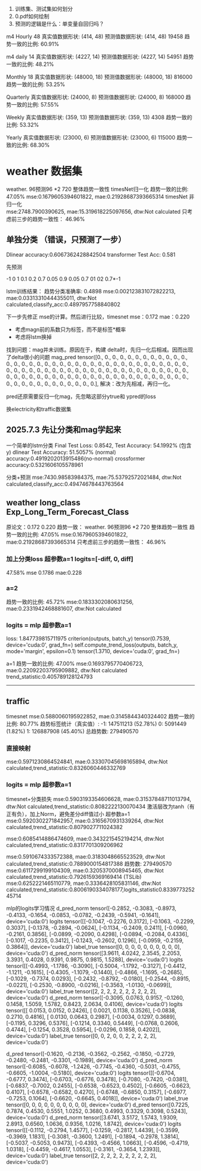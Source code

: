 1. 训练集、测试集如何划分
2. 0.pdf如何绘制
3. 预测的逻辑是什么：单变量自回归吗？


m4 Hourly 48
真实值数据形状: (414, 48)
预测值数据形状: (414, 48)
19458
趋势一致的比例: 60.91%

m4 daily 14
真实值数据形状: (4227, 14)
预测值数据形状: (4227, 14)
54951
趋势一致的比例: 48.21%

Monthly  18
真实值数据形状: (48000, 18)
预测值数据形状: (48000, 18)
816000
趋势一致的比例: 53.25%

Quarterly
真实值数据形状: (24000, 8)
预测值数据形状: (24000, 8)
168000
趋势一致的比例: 57.55%

Weekly
真实值数据形状: (359, 13)
预测值数据形状: (359, 13)
4308
趋势一致的比例: 53.32%

Yearly
真实值数据形状: (23000, 6)
预测值数据形状: (23000, 6)
115000
趋势一致的比例: 68.30%

# weather 数据集
weather.  96预测96 *2 720  整体趋势一致性  timesNet归一化
趋势一致的比例: 47.05%
mse:0.1679605394601822, mae:0.21928687393665314
timesNet 非归一化  
mse:2748.7900390625, mae:15.319618225097656, dtw:Not calculated
只考虑前三步的趋势一致性： 46.96%


## 单独分类 （错误，只预测了一步）
Dlinear accuracy:0.6067362428842504
transformer  Test Acc: 0.581

先预测  

-1 0 1
0.1 0.2 0.7
0.05 0.9 0.05
0.7 01 02
0.7*-1

lstm训练结果：
趋势分类准确率: 0.4898
mse:0.002123831072822213, mae:0.03313310444355011, dtw:Not calculated,classify_acc:0.4897957758840802

下一步先修正 mse的计算。然后进行比较，timesnet mse：0.172   mae：0.220
+ 考虑magn前的系数只为标签，而不是标签*概率
+ 考虑将lstm换掉

找到问题：mag并未训练。原因在于，构建 delta时，先归一化后相减。因而出现了delta很小的问题
mag_pred tensor([0., 0., 0., 0., 0., 0., 0., 0., 0., 0., 0., 0., 0., 0., 0., 0., 0., 0., 0., 0., 0., 0., 0., 0.,
        0., 0., 0., 0., 0., 0., 0., 0., 0., 0., 0., 0., 0., 0., 0., 0., 0., 0., 0., 0., 0., 0., 0., 0.,
        0., 0., 0., 0., 0., 0., 0., 0., 0., 0., 0., 0., 0., 0., 0., 0., 0., 0., 0., 0., 0., 0., 0., 0.,
        0., 0., 0., 0., 0., 0., 0., 0., 0., 0., 0., 0., 0., 0., 0., 0., 0., 0., 0., 0., 0., 0., 0., 0.],
解决：改为先相减，再归一化。

pred还原需要反归一化mag，先忽略这部分ytrue和 ypred的loss

换electricity和traffic数据集

## 2025.7.3 先让分类和mag学起来


一个简单的lstm分类  Final Test Loss: 0.8542, Test Accuracy: 54.1992% (包含y)
dlinear  Test Accuracy: 51.5057% (normal)     accuracy:0.4919202013915486(no-normal)
crossformer accuracy:0.5321606105578961


分类+预测  mse:7430.98583984375, mae:75.53792572021484, dtw:Not calculated,classify_acc:0.49474678443763564


## weather long_class  Exp_Long_Term_Forecast_Class
原论文：0.172 0.220  趋势一致：
weather.  96预测96 *2 720  整体趋势一致性 
趋势一致的比例: 47.05%
mse:0.1679605394601822, mae:0.21928687393665314
只考虑前三步的趋势一致性： 46.96%
### 加上分类loss  超参数a=1  logits=[-diff,  0, diff]
47.58%    mse 0.1786   mae:0.228 
### a=2
趋势一致的比例: 45.72%  mse:0.1833302080631256, mae:0.2331942468881607, dtw:Not calculated  

### logits = mlp   超参数a=1
loss: 1.847739815711975
criterion(outputs, batch_y) tensor(0.7539, device='cuda:0', grad_fn=<MseLossBackward>)
self.compute_trend_loss(outputs, batch_y, mode='margin', epsilon=0.1) tensor(1.3710, device='cuda:0', grad_fn=<NllLossBackward>)

a=1
趋势一致的比例: 47.00%
mse:0.1693795770406723, mae:0.22092203795909882, dtw:Not calculated  trend_statistic:0.405789128124793

---------------------------------
## traffic
timesnet
mse:0.5880060195922852, mae:0.3145844340324402   趋势一致的比例: 80.77%
趋势标签统计（真实值）:
  -1: 147511213 (52.78%)
  0: 5091449 (1.82%)
  1: 126887908 (45.40%)
总趋势数: 279490570
### 直接映射
mse:0.5971230864524841, mae:0.33307045698165894, dtw:Not calculated,trend_statistic:0.8326060446332769
### logits = mlp   超参数a=1
timesnet+分类损失
mse:0.5903193354606628, mae:0.31537848711013794, dtw:Not calculated,trend_statistic:0.8082222130070434
激活层改为tanh（有正有负），加上Norm，避免差分diff值过小 超参数a=1
mse:0.5920302271842957, mae:0.3165670931339264, dtw:Not calculated,trend_statistic:0.8079027711024382

mse:0.6085414886474609, mae:0.3432215452194214, dtw:Not calculated,trend_statistic:0.8317701309206962

mse:0.5910674333572388, mae:0.3183048665523529, dtw:Not calculated,trend_statistic:0.7889000154817388
趋势数: 279490570
mse:0.6117299199104309, mae:0.3205370008945465, dtw:Not calculated,trend_statistic:0.7926159369169414
(TSLib) 
mse:0.6252221465110779, mae:0.3336428105831146, dtw:Not calculated,trend_statistic:0.8006190334078177,logits_statistic0.833977325245714

mlp的logits学习情况
d_pred_norm tensor([-0.2852, -0.3083, -0.8973, -0.4133, -0.1654, -0.0853, -0.0782, -0.2439,
        -0.5941, -0.1641], device='cuda:0')
logits tensor([[-0.1047, -0.2276,  0.3172],
        [-0.1063, -0.2299,  0.3037],
        [-0.1378, -0.2894, -0.0624],
        [-0.1134, -0.2409,  0.2411],
        [-0.0960, -0.2161,  0.3856],
        [-0.0899, -0.2090,  0.4298],
        [-0.0894, -0.2084,  0.4336],
        [-0.1017, -0.2235,  0.3412],
        [-0.1243, -0.2602,  0.1296],
        [-0.0959, -0.2159,  0.3864]], device='cuda:0')
label_true tensor([0, 0, 0, 0, 0, 0, 0, 0, 0, 0], device='cuda:0')
d_pred_norm tensor([3.9611, 4.0242, 2.3545, 2.2053, 3.3931, 0.4028, 0.9391, 0.9875, 0.9815,
        1.5288], device='cuda:0')
logits tensor([[-0.4993, -1.1786, -0.3090],
        [-0.5004, -1.1792, -0.3127],
        [-0.4412, -1.1211, -0.1615],
        [-0.4305, -1.1079, -0.1440],
        [-0.4866, -1.1695, -0.2685],
        [-0.1029, -0.7374,  0.0293],
        [-0.2432, -0.8792, -0.0180],
        [-0.2544, -0.8915, -0.0221],
        [-0.2530, -0.8900, -0.0216],
        [-0.3563, -1.0130, -0.0699]], device='cuda:0')
label_true tensor([2, 2, 2, 2, 2, 2, 2, 2, 2, 2], device='cuda:0')
d_pred_norm tensor([-0.3095,  0.0763,  0.9157, -0.1260,  0.1458,  1.5059,  1.5782,  0.8423,
         2.0634,  0.4106], device='cuda:0')
logits tensor([[ 0.0153,  0.0152,  0.2426],
        [ 0.0021,  0.1138,  0.3526],
        [-0.0838,  0.2710,  0.4816],
        [ 0.0130,  0.0643,  0.2987],
        [-0.0034,  0.1297,  0.3689],
        [-0.1195,  0.3296,  0.5376],
        [-0.1214,  0.3340,  0.5449],
        [-0.0768,  0.2606,  0.4744],
        [-0.1254,  0.3528,  0.5954],
        [-0.0296,  0.1858,  0.4202]], device='cuda:0')
label_true tensor([0, 0, 2, 0, 0, 2, 2, 2, 2, 2], device='cuda:0')


d_pred tensor([-0.1620, -0.2136, -0.3562, -0.2562, -0.1850, -0.2729, -0.2480, -0.2481,
        -0.3301, -0.1989], device='cuda:0')
d_pred_norm tensor([-0.6085, -0.6078, -1.2426, -0.7745, -0.4360, -0.5031, -0.4755, -0.6605,
        -1.0004, -0.5180], device='cuda:0')
logits tensor([[-0.6704, -0.6777,  0.3474],
        [-0.6703, -0.6776,  0.3478],
        [-0.7080, -0.7420, -0.0381],
        [-0.6837, -0.7002,  0.2455],
        [-0.6538, -0.6523,  0.4502],
        [-0.6605, -0.6623,  0.4107],
        [-0.6578, -0.6582,  0.4270],
        [-0.6748, -0.6850,  0.3157],
        [-0.6977, -0.7253,  0.1064],
        [-0.6620, -0.6645,  0.4018]], device='cuda:0')
label_true tensor([0, 0, 0, 0, 0, 0, 0, 0, 0, 0], device='cuda:0')
d_pred tensor([0.7225, 0.7874, 0.4530, 0.5551, 1.0252, 0.3680, 0.4993, 0.3329, 0.3098,
        0.5243], device='cuda:0')
d_pred_norm tensor([3.6741, 3.5172, 1.5743, 1.9309, 2.8913, 0.6560, 1.0636, 0.9356, 1.0216,
        1.8742], device='cuda:0')
logits tensor([[-0.1112, -0.2794,  1.4577],
        [-0.1259, -0.2817,  1.4439],
        [-0.3599, -0.3969,  1.1831],
        [-0.3081, -0.3600,  1.2491],
        [-0.1894, -0.2978,  1.3814],
        [-0.5037, -0.5053,  0.9473],
        [-0.4393, -0.4566,  1.0663],
        [-0.4596, -0.4719,  1.0318],
        [-0.4459, -0.4617,  1.0553],
        [-0.3161, -0.3654,  1.2393]], device='cuda:0')
label_true tensor([2, 2, 2, 2, 2, 2, 2, 2, 2, 2], device='cuda:0')